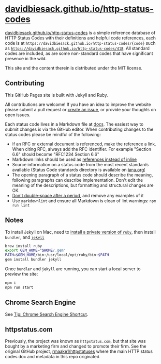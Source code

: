 # [davidbiesack.github.io/http-status-codes](https://davidbiesack.github.io/http-status-codes)

[davidbiesack.github.io/http-status-codes](https://davidbiesack.github.io/http-status-codes)
is a simple reference database of HTTP
Status Codes with their definitions and helpful code references, each
code is at `https://davidbiesack.github.io/http-status-codes/{code}` such as
[`https://davidbiesack.github.io/http-status-codes/418`](https://davidbiesack.github.io/http-status-codes/418).
All standard codes are included, as
are some non-standard codes that have significant presence in the wild.

This site and the content therein is distributed under the MIT license.

## Contributing

This GitHub Pages site is built with Jekyll and Ruby.

All contributions are welcome! If you have an idea to improve the
website please submit a pull request or
[create an issue](https://github.com/DavidBiesack/http-status-codes/issues),
or provide your thoughts on open issues.

Each status code lives in a Markdown file at [docs](docs). The easiest
way to submit changes is via the GitHub editor. When contributing
changes to the status codes please be mindful of the following:

* If an RFC or external document is referenced, make the reference a
  link. When citing RFC, always add the RFC identifier. For example
  "Section 6.6" should become "RFC1234 Section 6.6"
* Markdown links should be used as [references instead of inline](https://daringfireball.net/projects/markdown/syntax#link)
* Source information on a status code from the most recent standards
  available (Status Code standards directory is available on
  [iana.org](http://www.iana.org/assignments/http-status-codes/http-status-codes.xhtml))
* The opening paragraph of a status code should describe the meaning,
  following paragraphs can describe implementation. Don't edit the
  meaning of the descriptions, but formatting and structural changes are
  OK
* [Don't double-space after a period](http://www.slate.com/articles/technology/technology/2011/01/space_invaders.html),
  and remove any examples of it
* Use `markdownlint` and ensure all Markdown is clean of lint warnings:
  `npm run lint`

## Notes

To install Jekyll on Mac, need to
[install a private version of `ruby`](https://stackoverflow.com/a/54873916), then install `bundler`, and
[`jekyll`](https://jekyllrb.com/docs/)

```bash
brew install ruby
export GEM_HOME="$HOME/.gem"
PATH=$GEM_HOME/bin:/usr/local/opt/ruby/bin:$PATH
gem install bundler jekyll
```

Once `bundler` and `jekyll` are running, you can start a local server to preview the site:

```bash
npm i
npm run start
```

## Chrome Search Engine

See [Tip: Chrome Search Engine Shortcut](https://davidbiesack.github.io/http-status-codes/search).

## httpstatus.com

Previously, the project was known as `httpstatus.com`, but that site was
bought by a marketing firm and changed to promote their firm.
See the original GitHub project, [rmaake1/httpstatuses](https://github.com/rmaake1/httpstatuses) where
the main HTTP status codes doc and metadata in this repo originated.
